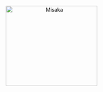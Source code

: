 <p align="center">
<a href="https://github.com/straight-tamago/misaka" target="_blank">
<img src="https://raw.githubusercontent.com/straight-tamago/misaka/main/images/IMG_2235.png" alt="Misaka" height="220" width="250"/>
</a>
</p>

